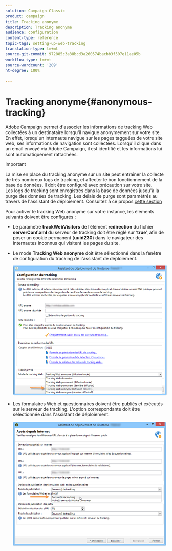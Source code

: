 ```yaml
---
solution: Campaign Classic
product: campaign
title: Tracking anonyme
description: Tracking anonyme
audience: configuration
content-type: reference
topic-tags: setting-up-web-tracking
translation-type: tm+mt
source-git-commit: 972885c3a38bcd3a260574bacbb3f507e11ae05b
workflow-type: tm+mt
source-wordcount: '209'
ht-degree: 100%

---
```



# Tracking anonyme{#anonymous-tracking}

Adobe Campaign permet d&#39;associer les informations de tracking Web collectées à un destinataire lorsqu&#39;il navigue anonymement sur votre site. En effet, lorsqu&#39;un internaute navigue sur les pages tagguées de votre site web, ses informations de navigation sont collectées. Lorsqu&#39;il clique dans un email envoyé via Adobe Campaign, il est identifié et les informations lui sont automatiquement rattachées.

>[!IMPORTANT]
>
>La mise en place du tracking anonyme sur un site peut entraîner la collecte de très nombreux logs de tracking, et affecter le bon fonctionnement de la base de données. Il doit être configuré avec précaution sur votre site.\
>Les logs de tracking sont enregistrés dans la base de données jusqu&#39;à la purge des données de tracking. Les délais de purge sont paramétrés au travers de l&#39;assistant de déploiement. Consultez à ce propos [cette section](../../installation/using/deploying-an-instance.md#purging-data)

Pour activer le tracking Web anonyme sur votre instance, les éléments suivants doivent être configurés :

* Le paramètre **trackWebVisitors** de l’élément **redirection** du fichier **serverConf.xml** du serveur de tracking doit être réglé sur ‘**true**’, afin de poser un cookie permanent (**uuid230**) dans le navigateur des internautes inconnus qui visitent les pages du site.
* Le mode **Tracking Web anonyme** doit être sélectionné dans la fenêtre de configuration du tracking de l&#39;assistant de déploiement.

   ![](assets/webtracking_anonymous_set.png)

* Les formulaires Web et questionnaires doivent être publiés et exécutés sur le serveur de tracking. L&#39;option correspondante doit être sélectionnée dans l&#39;assistant de déploiement.

   ![](assets/webtracking_publication_set_for_webapps.png)

